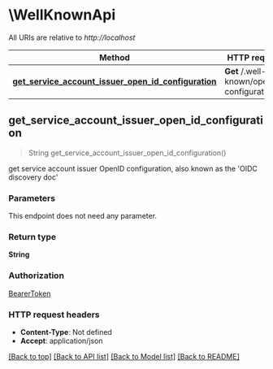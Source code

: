 # \WellKnownApi

All URIs are relative to *http://localhost*

Method | HTTP request | Description
------------- | ------------- | -------------
[**get_service_account_issuer_open_id_configuration**](WellKnownApi.md#get_service_account_issuer_open_id_configuration) | **Get** /.well-known/openid-configuration/ | 



## get_service_account_issuer_open_id_configuration

> String get_service_account_issuer_open_id_configuration()


get service account issuer OpenID configuration, also known as the 'OIDC discovery doc'

### Parameters

This endpoint does not need any parameter.

### Return type

**String**

### Authorization

[BearerToken](../README.md#BearerToken)

### HTTP request headers

- **Content-Type**: Not defined
- **Accept**: application/json

[[Back to top]](#) [[Back to API list]](../README.md#documentation-for-api-endpoints) [[Back to Model list]](../README.md#documentation-for-models) [[Back to README]](../README.md)


